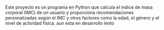 Este proyecto es un programa en Python que calcula el índice de masa corporal (IMC) de un usuario y proporciona recomendaciones personalizadas según el IMC y otros factores como la edad, el género y el nivel de actividad física. aun esta en desarrollo lento
